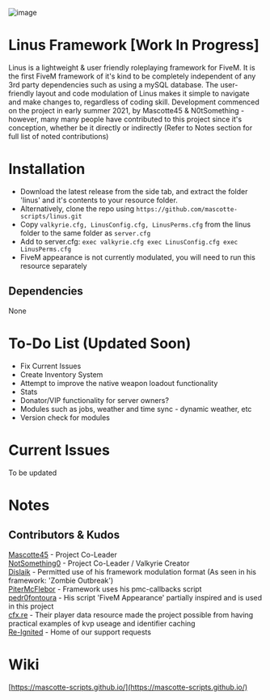 ![image](https://i.imgur.com/Dhscj5f.png)
# Linus Framework [Work In Progress]
Linus is a lightweight & user friendly roleplaying framework for FiveM. It is the first FiveM framework of it's kind to be completely independent of any 3rd party dependencies such as using a mySQL database. The user-friendly layout and code modulation of Linus makes it simple to navigate and make changes to, regardless of coding skill. Development commenced on the project in early summer 2021, by Mascotte45 & N0tSomething - however, many many people have contributed to this project since it's conception, whether be it directly or indirectly (Refer to Notes section for full list of noted contributions)

# Installation

- Download the latest release from the side tab, and extract the folder 'linus' and it's contents to your resource folder.
- Alternatively, clone the repo using `https://github.com/mascotte-scripts/linus.git`
- Copy `valkyrie.cfg, LinusConfig.cfg, LinusPerms.cfg` from the linus folder to the same folder as `server.cfg` 
- Add to server.cfg: 
`exec valkyrie.cfg
exec LinusConfig.cfg
exec LinusPerms.cfg`
- FiveM appearance is not currently modulated, you will need to run this resource separately

## Dependencies

None

# To-Do List (Updated Soon)

- Fix Current Issues
- Create Inventory System
- Attempt to improve the native weapon loadout functionality
- Stats
- Donator/VIP functionality for server owners?
- Modules such as jobs, weather and time sync - dynamic weather, etc
- Version check for modules

# Current Issues
To be updated

# Notes
## Contributors & Kudos

[Mascotte45](https://github.com/mascotte-scripts) - Project Co-Leader<br/>
[NotSomething0](https://github.com/NotSomething0) - Project Co-Leader / Valkyrie Creator<br/>
[Dislaik](https://github.com/Dislaik) - Permitted use of his framework modulation format (As seen in his framework: 'Zombie Outbreak')<br/>
[PiterMcFlebor](https://github.com/pitermcflebor) - Framework uses his pmc-callbacks script<br/>
[pedr0fontoura](https://github.com/pedr0fontoura) - His script 'FiveM Appearance' partially inspired and is used in this project<br/>
[cfx.re](https://github.com/citizenfx) - Their player data resource made the project possible from having practical examples of kvp useage and identifier caching<br/>
[Re-Ignited](https://discord.gg/FVJtvh3YMK) - Home of our support requests

# Wiki
[https://mascotte-scripts.github.io/](https://mascotte-scripts.github.io/)
